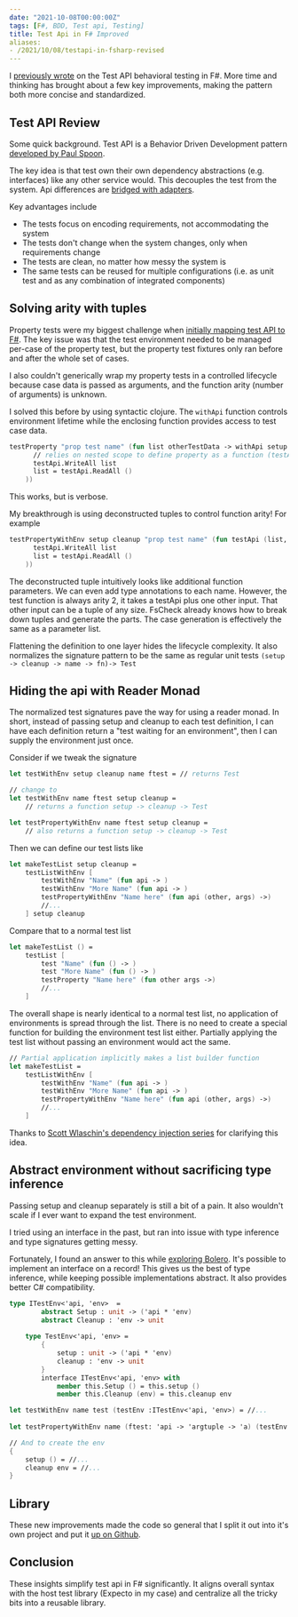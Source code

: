```yaml
---
date: "2021-10-08T00:00:00Z"
tags: [F#, BDD, Test api, Testing]
title: Test Api in F# Improved
aliases:
- /2021/10/08/testapi-in-fsharp-revised
---
```


I [previously wrote](../posts/2021-02-26-TestApi-in-FSharp.md) on the Test API behavioral testing in F#. More time and thinking has brought about a few key improvements, making the pattern both more concise and standardized.
<!--more-->

## Test API Review

Some quick background. Test API is a Behavior Driven Development pattern [developed by Paul Spoon](https://codewithspoon.com/2019/12/stop-corrupting-yourself-test-against-abstractions/).

The key idea is that test own their own dependency abstractions (e.g. interfaces) like any other service would. This decouples the test from the system. Api differences are [bridged with adapters](https://blog.ploeh.dk/2013/12/03/layers-onions-ports-adapters-its-all-the-same/).

Key advantages include
- The tests focus on encoding requirements, not accommodating the system
- The tests don't change when the system changes, only when requirements change
- The tests are clean, no matter how messy the system is
- The same tests can be reused for multiple configurations (i.e. as unit test and as any combination of integrated components)


## Solving arity with tuples

Property tests were my biggest challenge when [initially mapping test API to F#](../posts/2021-02-26-TestApi-in-FSharp.md). The key issue was that the test environment needed to be managed per-case of the property test, but the property test fixtures only ran before and after the whole set of cases.

I also couldn't generically wrap my property tests in a controlled lifecycle because case data is passed as arguments, and the function arity (number of arguments) is unknown.

I solved this before by using syntactic clojure. The `withApi` function controls environment lifetime while the enclosing function provides access to test case data.

```fsharp
testProperty "prop test name" (fun list otherTestData -> withApi setup cleanup (fun testApi ->
      // relies on nested scope to define property as a function (testApi -> bool)
      testApi.WriteAll list
      list = testApi.ReadAll ()
    ))
```

This works, but is verbose. 

My breakthrough is using deconstructed tuples to control function arity! For example

```fsharp
testPropertyWithEnv setup cleanup "prop test name" (fun testApi (list, otherTestData) ->
      testApi.WriteAll list
      list = testApi.ReadAll ()
    ))
```

The deconstructed tuple intuitively looks like additional function parameters. We can even add type annotations to each name. However, the test function is always arity 2, it takes a testApi plus one other input. That other input can be a tuple of any size. FsCheck already knows how to break down tuples and generate the parts. The case generation is effectively the same as a parameter list.

Flattening the definition to one layer hides the lifecycle complexity. It also normalizes the signature pattern to be the same as regular unit tests `(setup -> cleanup -> name -> fn)-> Test`

## Hiding the api with Reader Monad

The normalized test signatures pave the way for using a reader monad. In short, instead of passing setup and cleanup to each test definition, I can have each definition return a "test waiting for an environment", then I can supply the environment just once. 

Consider if we tweak the signature
```fsharp
let testWithEnv setup cleanup name ftest = // returns Test

// change to
let testWithEnv name ftest setup cleanup = 
    // returns a function setup -> cleanup -> Test

let testPropertyWithEnv name ftest setup cleanup =
    // also returns a function setup -> cleanup -> Test
```

Then we can define our test lists like
```fsharp
let makeTestList setup cleanup = 
    testListWithEnv [
        testWithEnv "Name" (fun api -> )
        testWithEnv "More Name" (fun api -> )
        testPropertyWithEnv "Name here" (fun api (other, args) ->)
        //...
    ] setup cleanup
```

Compare that to a normal test list

```fsharp
let makeTestList () = 
    testList [
        test "Name" (fun () -> )
        test "More Name" (fun () -> )
        testProperty "Name here" (fun other args ->)
        //...
    ]
```

The overall shape is nearly identical to a normal test list, no application of environments is spread through the list. There is no need to create a special function for building the environment test list either. Partially applying the test list without passing an environment would act the same.

```fsharp
// Partial application implicitly makes a list builder function
let makeTestList = 
    testListWithEnv [
        testWithEnv "Name" (fun api -> )
        testWithEnv "More Name" (fun api -> )
        testPropertyWithEnv "Name here" (fun api (other, args) ->)
        //...
    ] 
```

Thanks to [Scott Wlaschin's dependency injection series](https://fsharpforfunandprofit.com/posts/dependencies-3/) for clarifying this idea.


## Abstract environment without sacrificing type inference

Passing setup and cleanup separately is still a bit of a pain. It also wouldn't scale if I ever want to expand the test environment.

I tried using an interface in the past, but ran into issue with type inference and type signatures getting messy.

Fortunately, I found an answer to this while [exploring Bolero](https://github.com/fsbolero/Bolero/blob/f4c5c05f8b4ac224325eb935db7cacc07d389abf/src/Bolero/Router.fs#L43). It's possible to implement an interface on a record! This gives us the best of type inference, while keeping possible implementations abstract. It also provides better C# compatibility.

```fsharp
type ITestEnv<'api, 'env>  = 
        abstract Setup : unit -> ('api * 'env)
        abstract Cleanup : 'env -> unit
    
    type TestEnv<'api, 'env> = 
        { 
            setup : unit -> ('api * 'env)
            cleanup : 'env -> unit
        }
        interface ITestEnv<'api, 'env> with
            member this.Setup () = this.setup ()
            member this.Cleanup (env) = this.cleanup env

let testWithEnv name test (testEnv :ITestEnv<'api, 'env>) = //...
           
let testPropertyWithEnv name (ftest: 'api -> 'argtuple -> 'a) (testEnv :ITestEnv<'api, 'env>) = //...

// And to create the env
{
    setup () = //...
    cleanup env = //...
}
```

## Library

These new improvements made the code so general that I split it out into it's own project and put it [up on Github](https://github.com/farlee2121/Expecto.TestApi).

## Conclusion

These insights simplify test api in F# significantly. It aligns overall syntax with the host test library (Expecto in my case) and centralize all the tricky bits into a reusable library.